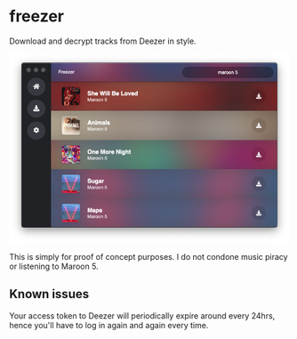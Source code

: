 # freezer
Download and decrypt tracks from Deezer in style.

![Freezer screeenshot](docs/screen.png)

This is simply for proof of concept purposes. I do not condone music piracy or listening to Maroon 5.

## Known issues
Your access token to Deezer will periodically expire around every 24hrs, hence you'll have to log in again and again every time.
